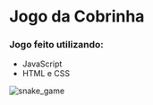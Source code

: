 # Jogo da Cobrinha

<h3>Jogo feito utilizando:</h3>

<ul>
  <li>JavaScript</li>
  <li>HTML e CSS</li>
</ul>

![snake_game](https://user-images.githubusercontent.com/65675539/88463099-9e992e80-ce86-11ea-8693-73de0daca112.png)
